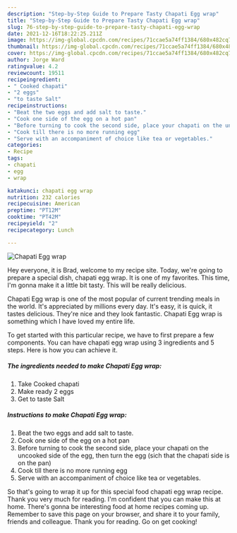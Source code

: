 ```yaml
---
description: "Step-by-Step Guide to Prepare Tasty Chapati Egg wrap"
title: "Step-by-Step Guide to Prepare Tasty Chapati Egg wrap"
slug: 76-step-by-step-guide-to-prepare-tasty-chapati-egg-wrap
date: 2021-12-16T18:22:25.211Z
image: https://img-global.cpcdn.com/recipes/71ccae5a74ff1384/680x482cq70/chapati-egg-wrap-recipe-main-photo.jpg
thumbnail: https://img-global.cpcdn.com/recipes/71ccae5a74ff1384/680x482cq70/chapati-egg-wrap-recipe-main-photo.jpg
cover: https://img-global.cpcdn.com/recipes/71ccae5a74ff1384/680x482cq70/chapati-egg-wrap-recipe-main-photo.jpg
author: Jorge Ward
ratingvalue: 4.2
reviewcount: 19511
recipeingredient:
- " Cooked chapati"
- "2 eggs"
- "to taste Salt"
recipeinstructions:
- "Beat the two eggs and add salt to taste."
- "Cook one side of the egg on a hot pan"
- "Before turning to cook the second side, place your chapati on the uncooked side of the egg, then turn the egg (sich that the chapati side is on the pan)"
- "Cook till there is no more running egg"
- "Serve with an accompaniment of choice like tea or vegetables."
categories:
- Recipe
tags:
- chapati
- egg
- wrap

katakunci: chapati egg wrap 
nutrition: 232 calories
recipecuisine: American
preptime: "PT12M"
cooktime: "PT42M"
recipeyield: "2"
recipecategory: Lunch

---
```



![Chapati Egg wrap](https://img-global.cpcdn.com/recipes/71ccae5a74ff1384/680x482cq70/chapati-egg-wrap-recipe-main-photo.jpg)

Hey everyone, it is Brad, welcome to my recipe site. Today, we're going to prepare a special dish, chapati egg wrap. It is one of my favorites. This time, I'm gonna make it a little bit tasty. This will be really delicious.



Chapati Egg wrap is one of the most popular of current trending meals in the world. It's appreciated by millions every day. It's easy, it is quick, it tastes delicious. They're nice and they look fantastic. Chapati Egg wrap is something which I have loved my entire life.


To get started with this particular recipe, we have to first prepare a few components. You can have chapati egg wrap using 3 ingredients and 5 steps. Here is how you can achieve it.

<!--inarticleads1-->

##### The ingredients needed to make Chapati Egg wrap:

1. Take  Cooked chapati
1. Make ready 2 eggs
1. Get to taste Salt




<!--inarticleads2-->

##### Instructions to make Chapati Egg wrap:

1. Beat the two eggs and add salt to taste.
1. Cook one side of the egg on a hot pan
1. Before turning to cook the second side, place your chapati on the uncooked side of the egg, then turn the egg (sich that the chapati side is on the pan)
1. Cook till there is no more running egg
1. Serve with an accompaniment of choice like tea or vegetables.




So that's going to wrap it up for this special food chapati egg wrap recipe. Thank you very much for reading. I'm confident that you can make this at home. There's gonna be interesting food at home recipes coming up. Remember to save this page on your browser, and share it to your family, friends and colleague. Thank you for reading. Go on get cooking!
